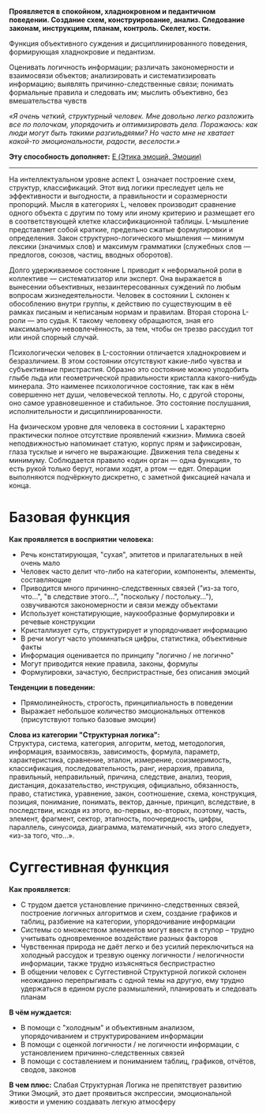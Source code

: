 **Проявляется в спокойном, хладнокровном и педантичном поведении. Создание схем, конструирование, анализ. Следование законам, инструкциям, планам, контроль. Скелет, кости.**

Функция объективного суждения и дисциплинированного поведения, формирующая хладнокровие и педантизм.  
  
Оценивать логичность информации; различать закономерности и взаимосвязи объектов; анализировать и систематизировать информацию; выявлять причинно-следственные связи; понимать формальные правила и следовать им; мыслить объективно, без вмешательства чувств  
  
*«Я очень четкий, структурный человек. Мне довольно легко разложить все по полочкам, упорядочить и оптимизировать дела. Поражаюсь: как люди могут быть такими разгильдяями? Но часто мне не хватает какой-то эмоциональности, радости, веселости.»*

**Эту способность дополняет:** [E (Этика эмоций, Эмоции)](Психология/Соционика/Функции/E%20(Этика%20эмоций,%20Эмоции).md)

---

На интеллектуальном уровне аспект L означает построение схем, структур, классификаций. Этот вид логики преследует цель не эффективности и выгодности, а правильности и соразмерности пропорций. Мысля в категориях L, человек производит сравнение одного объекта с другим по тому или иному критерию и размещает его в соответствующей клетке классификационной таблицы. L-мышление представляет собой краткие, предельно сжатые формулировки и определения. Закон структурно-логического мышления — минимум лексики (значимых слов) и максимум грамматики (служебных слов — предлогов, союзов, частиц, вводных оборотов).

Долго удерживаемое состояние L приводит к неформальной роли в коллективе — систематизатор или эксперт. Она выражается в вынесении объективных, незаинтересованных суждений по любым вопросам жизнедеятельности. Человек в состоянии L склонен к обособлению внутри группы, к действию по существующим в её рамках писаным и неписаным нормам и правилам. Вторая сторона L-роли — это судья. К такому человеку обращаются, зная его максимальную невовлечённость, за тем, чтобы он трезво рассудил тот или иной спорный случай.

Психологически человек в L-состоянии отличается хладнокровием и безразличием. В этом состоянии отсутствуют какие-либо чувства и субъективные пристрастия. Образно это состояние можно уподобить глыбе льда или геометрической правильности кристалла какого-нибудь минерала. Это наименее психологичное состояние, так как в нём совершенно нет души, человеческой теплоты. Но, с другой стороны, оно самое уравновешенное и стабильное. Это состояние послушания, исполнительности и дисциплинированности.

На физическом уровне для человека в состоянии L характерно практически полное отсутствие проявлений «жизни». Мимика своей неподвижностью напоминает статую, корпус прям и зафиксирован, глаза тусклые и ничего не выражающие. Движения тела сведены к минимуму. Соблюдается правило «один орган — одна функция», то есть рукой только берут, ногами ходят, а ртом — едят. Операции выполняются подчёркнуто дискретно, с заметной фиксацией начала и конца.

# Базовая функция
**Как проявляется в восприятии человека:**  
- Речь констатирующая, "сухая", эпитетов и прилагательных в ней очень мало
- Человек часто делит что-либо на категории, компоненты, элементы, составляющие
- Приводится много причинно-следственных связей ("из-за того, что...", "в следствие этого...", "поскольку / постольку..."), озвучиваются закономерности и связи между объектами
- Использует констатирующие, наукообразные формулировки и речевые конструкции
- Кристаллизует суть, структурирует и упорядочивает информацию
- В речи могут часто упоминаться цифры, статистика, объективные факты
- Информация оценивается по принципу "логично / не логично"
- Могут приводится некие правила, законы, формулы
- Формулировки, зачастую, беспристрастные, без описания эмоций

**Тенденции в поведении:**  
- Прямолинейность, строгость, принципиальность в поведении
- Выражает небольшое количество эмоциональных оттенков (присутствуют только базовые эмоции)

**Слова из категории "Структурная логика":**  
Структура, система, категория, алгоритм, метод, методология, информация, взаимосвязь, зависимость, формула, параметр, характеристика, сравнение, эталон, измерение, соизмеримость, классификация, последовательность, ранг, иерархия, правила, правильный, неправильный, причина, следствие, анализ, теория, дистанция, доказательство, инструкция, официально, обязанность, право, статистика, уравнение, закон, соотношение, схема, конструкция, позиция, понимание, понимать, вектор, данные, принцип, вследствие, в последствии, исходя из этого, во-первых, во-вторых, поэтому, часть, элемент, фрагмент, сектор, этапность, поочередность, цифры, параллель, синусоида, диаграмма, математичный, «из этого следует», «из-за того, что…».

# Суггестивная функция
**Как проявляется:**
- С трудом дается установление причинно-следственных связей, построение логичных алгоритмов и схем, создание графиков и таблиц, разбиение на категории, упорядочивание информации
- Системы со множеством элементов могут ввести в ступор – трудно учитывать одновременное воздействие разных факторов
- Чувственная природа не даёт легко и без усилий переключиться на холодный рассудок и трезвую оценку логичности / нелогичности информации, также трудно изъясняться беспристрастно
- В общении человек с Суггестивной Структурной логикой склонен неожиданно перепрыгивать с одной темы на другую, ему трудно удержаться в едином русле размышлений, планировать и следовать планам

**В чём нуждается:**  
- В помощи с "холодным" и объективным анализом, упорядочиванием и структурированием информации
- В помощи с оценкой логичности / не логичности информации, с установлением причинно-следственных связей
- В помощи с составлением и пониманием таблиц, графиков, отчётов, сводов, законов

**В чем плюс:**
Слабая Структурная Логика не препятствует развитию Этики Эмоций, это дает проявиться экспрессии, эмоциональной живости и умению создавать легкую атмосферу